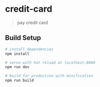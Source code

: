 # credit-card

> pay credit card

## Build Setup

``` bash
# install dependencies
npm install

# serve with hot reload at localhost:8080
npm run dev

# build for production with minification
npm run build

```

